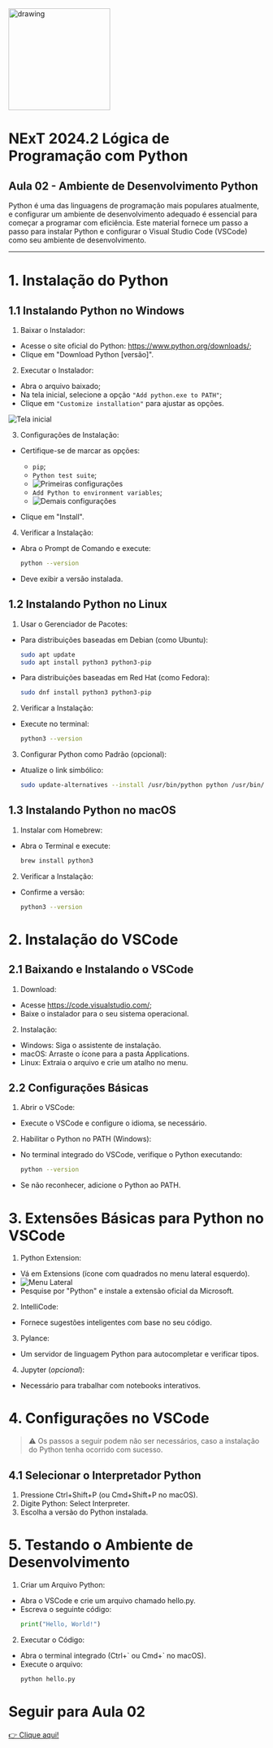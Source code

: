 <img src="https://www.cesar.school/wp-content/uploads/2019/09/marca_cesar_school.png" alt="drawing" width="200"/>

# NExT 2024.2 **Lógica de Programação** com Python
## Aula 02 - Ambiente de Desenvolvimento Python

Python é uma das linguagens de programação mais populares atualmente, e configurar um ambiente de desenvolvimento adequado é essencial para começar a programar com eficiência. Este material fornece um passo a passo para instalar Python e configurar o Visual Studio Code (VSCode) como seu ambiente de desenvolvimento.

------------------

# 1. Instalação do Python

## 1.1 Instalando Python no Windows

1. Baixar o Instalador:

* Acesse o site oficial do Python: https://www.python.org/downloads/;
* Clique em "Download Python [versão]".

2. Executar o Instalador:

* Abra o arquivo baixado;
* Na tela inicial, selecione a opção `"Add python.exe to PATH"`;
* Clique em `"Customize installation"` para ajustar as opções.

![Tela inicial](print01.png)

3. Configurações de Instalação:

* Certifique-se de marcar as opções:
    * `pip`;
    * `Python test suite`;
    * ![Primeiras configurações](print02.png)
    * `Add Python to environment variables`;
    * ![Demais configurações](print03.png)

* Clique em "Install".

4. Verificar a Instalação:

* Abra o Prompt de Comando e execute:
    ```sh
    python --version
    ```
* Deve exibir a versão instalada.

## 1.2 Instalando Python no Linux

1. Usar o Gerenciador de Pacotes:

* Para distribuições baseadas em Debian (como Ubuntu):
    ```sh
    sudo apt update
    sudo apt install python3 python3-pip
    ```
* Para distribuições baseadas em Red Hat (como Fedora):
    ```sh
    sudo dnf install python3 python3-pip
    ```

2. Verificar a Instalação:

* Execute no terminal:

    ```sh
    python3 --version
    ```

3. Configurar Python como Padrão (opcional):

* Atualize o link simbólico:
    ```sh
    sudo update-alternatives --install /usr/bin/python python /usr/bin/python3 1
    ```

## 1.3 Instalando Python no macOS

1. Instalar com Homebrew:

* Abra o Terminal e execute:
    ```sh
    brew install python3
    ```

2. Verificar a Instalação:

* Confirme a versão:

    ```sh
    python3 --version
    ```

# 2. Instalação do VSCode

## 2.1 Baixando e Instalando o VSCode

1. Download:

* Acesse https://code.visualstudio.com/;
* Baixe o instalador para o seu sistema operacional.

2. Instalação:

* Windows: Siga o assistente de instalação.
* macOS: Arraste o ícone para a pasta Applications.
* Linux: Extraia o arquivo e crie um atalho no menu.

## 2.2 Configurações Básicas

1. Abrir o VSCode:

* Execute o VSCode e configure o idioma, se necessário.

2. Habilitar o Python no PATH (Windows):

* No terminal integrado do VSCode, verifique o Python executando:
    ```sh
    python --version
    ```
* Se não reconhecer, adicione o Python ao PATH.

# 3. Extensões Básicas para Python no VSCode


1. Python Extension:

* Vá em Extensions (ícone com quadrados no menu lateral esquerdo).
* ![Menu Lateral](print04.png)
* Pesquise por "Python" e instale a extensão oficial da Microsoft.

2. IntelliCode:

* Fornece sugestões inteligentes com base no seu código.

3. Pylance:

* Um servidor de linguagem Python para autocompletar e verificar tipos.

4. Jupyter (_opcional_):

* Necessário para trabalhar com notebooks interativos.


# 4. Configurações no VSCode
> ⚠️ Os passos a seguir podem não ser necessários, caso a instalação do Python tenha ocorrido com sucesso.

## 4.1 Selecionar o Interpretador Python

1. Pressione Ctrl+Shift+P (ou Cmd+Shift+P no macOS).
2. Digite Python: Select Interpreter.
3. Escolha a versão do Python instalada.

# 5. Testando o Ambiente de Desenvolvimento

1. Criar um Arquivo Python:

* Abra o VSCode e crie um arquivo chamado hello.py.
* Escreva o seguinte código:
    ```python
    print("Hello, World!")
    ```

2. Executar o Código:

* Abra o terminal integrado (Ctrl+\` ou Cmd+\` no macOS).
* Execute o arquivo:
    ```sh
    python hello.py
    ```

# Seguir para Aula 02
[👉 Clique aqui!](Aula02.md)
